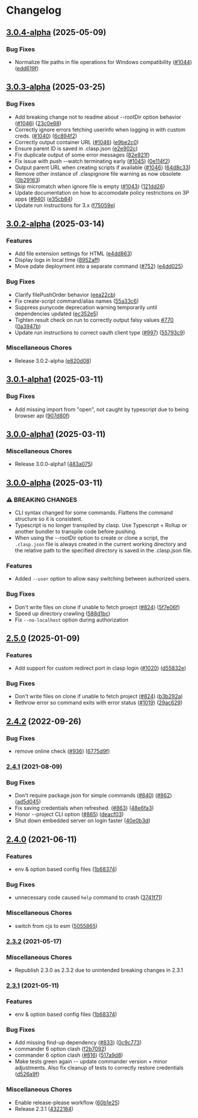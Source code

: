 # Changelog

## [3.0.4-alpha](https://github.com/google/clasp/compare/v3.0.3-alpha...v3.0.4-alpha) (2025-05-09)


### Bug Fixes

* Normalize file paths in file operations for Windows compatibility ([#1044](https://github.com/google/clasp/issues/1044)) ([edd619f](https://github.com/google/clasp/commit/edd619fb92da07a960beadd14b7de5a0f96f0e25))

## [3.0.3-alpha](https://github.com/google/clasp/compare/v3.0.2-alpha...v3.0.3-alpha) (2025-03-25)


### Bug Fixes

* Add breaking change not to readme about --rootDir option behavior ([#1046](https://github.com/google/clasp/issues/1046)) ([23c0e88](https://github.com/google/clasp/commit/23c0e885cbbf7d13fa59387136a9cec29301b12b))
* Correctly ignore errors fetching userinfo when logging in with custom creds. ([#1040](https://github.com/google/clasp/issues/1040)) ([6c894f2](https://github.com/google/clasp/commit/6c894f210f96d07a6992a997ddc21e93b0e3b387))
* Correctly output container URL ([#1046](https://github.com/google/clasp/issues/1046)) ([e9be2c0](https://github.com/google/clasp/commit/e9be2c0c70ee18b7274afe8e8fe9910d70d6c25c))
* Ensure parent ID is saved in .clasp.json ([e2e902c](https://github.com/google/clasp/commit/e2e902c9335cc13859bda81ab7248b9331df4a81))
* Fix duplicate output of some error messages ([82e921f](https://github.com/google/clasp/commit/82e921fb4f28d71002a77cd617a5a1e72eadb69b))
* Fix issue with push --watch terminating early ([#1045](https://github.com/google/clasp/issues/1045)) ([0e114f2](https://github.com/google/clasp/commit/0e114f2fc53d1c30d0fcf191b76ea007a29ff7ff))
* Output parent URL when creating scripts if available ([#1046](https://github.com/google/clasp/issues/1046)) ([64d8c33](https://github.com/google/clasp/commit/64d8c33b35f01250902bcfe574f2aa53e0dd65df))
* Remove other instance of .claspignore file warning as now obsolete ([0b29163](https://github.com/google/clasp/commit/0b291637b2bb26ddf00094d6773bd100c4a59ae8))
* Skip micromatch when ignore file is empty ([#1043](https://github.com/google/clasp/issues/1043)) ([121dd26](https://github.com/google/clasp/commit/121dd260a7539cf3d51a406b6752dec9e5ff0beb))
* Update documentation on how to accomodate policy restrictions on 3P apps ([#940](https://github.com/google/clasp/issues/940)) ([e35cb84](https://github.com/google/clasp/commit/e35cb84098da4658b91ad934bca5810a3f4a242e))
* Update run instructions for 3.x ([f75059e](https://github.com/google/clasp/commit/f75059e83df85ba043a299393a4d5611e0c77eb5))

## [3.0.2-alpha](https://github.com/google/clasp/compare/v3.0.1-alpha1...v3.0.2-alpha) (2025-03-14)


### Features

* Add file extension settings for HTML ([e4dd863](https://github.com/google/clasp/commit/e4dd863de347e3f1747d7aff283432e9f8eb4697))
* Display logs in local time ([8952aff](https://github.com/google/clasp/commit/8952aff81abc986788c1e4daca8c416ee3813d7f))
* Move pdate deployment into a separate command ([#752](https://github.com/google/clasp/issues/752)) ([e4dd025](https://github.com/google/clasp/commit/e4dd025377b8961dfbd8ce5170112563d40f5ff1))


### Bug Fixes

* Clarify filePushOrder behavior ([eea22cb](https://github.com/google/clasp/commit/eea22cba387fd92e571d7c1ebe322be1c360972a))
* Fix create-script command/alias names ([55a33c6](https://github.com/google/clasp/commit/55a33c6a4780172c16ff8ee7316631787c9f13e5))
* Suppress punycode deprecation warning temporarily until dependencies updated ([ec352e5](https://github.com/google/clasp/commit/ec352e57c3184a23dd203f1468f7ecbfa820cc98))
* Tighten result check on run to correctly output falsy values [#770](https://github.com/google/clasp/issues/770) ([0a3947b](https://github.com/google/clasp/commit/0a3947ba6a6f14cfcbf7f8693949044064eb2738))
* Update run instructions to correct oauth client type ([#997](https://github.com/google/clasp/issues/997)) ([55793c9](https://github.com/google/clasp/commit/55793c9b2eaf762ac93283c64b032ab84efb1c5d))


### Miscellaneous Chores

* Release 3.0.2-alpha ([e820d08](https://github.com/google/clasp/commit/e820d08667787a4a8dae2cc8a514b886a31195fc))

## [3.0.1-alpha1](https://github.com/google/clasp/compare/v3.0.0-alpha1...v3.0.1-alpha1) (2025-03-11)


### Bug Fixes

* Add missing import from "open", not caught by typescript due to being browser api ([907d80f](https://github.com/google/clasp/commit/907d80f9e5d81dde387c783a86553134bf219a64))

## [3.0.0-alpha1](https://github.com/google/clasp/compare/v3.0.0-alpha...v3.0.0-alpha1) (2025-03-11)


### Miscellaneous Chores

* Release 3.0.0-alpha1 ([483a075](https://github.com/google/clasp/commit/483a0755a6d66125e0efa59bac2d3e9cb12f5a7b))

## [3.0.0-alpha](https://github.com/google/clasp/compare/v2.5.0...v3.0.0-alpha) (2025-03-11)

### ⚠ BREAKING CHANGES

* CLI syntax changed for some commands. Flattens the command structure so it is consistent.
* Typescript is no longer transpiled by clasp. Use Typescript + Rollup or another bundler to transpile code before pushing.
* When using the --rootDir option to create or clone a script, the `.clasp.json` file is always created in the current working directory and the relative path to the specified directory is saved in the .clasp.json file.

### Features

* Added `--user` option to allow easy switching between authorized users.

### Bug Fixes

* Don't write files on clone if unable to fetch proejct ([#824](https://github.com/google/clasp/issues/824)) ([5f7e06f](https://github.com/google/clasp/commit/5f7e06f565d11852108d330c03dada28895c22d7))
* Speed up directory crawling ([588d1bc](https://github.com/google/clasp/commit/588d1bc8df14568bc3dd7d331f3adde44f784f9e))
* Fix `--no-localhost` option during authorization

## [2.5.0](https://github.com/google/clasp/compare/v2.4.2...v2.5.0) (2025-01-09)


### Features

* Add support for custom redirect port in clasp login ([#1020](https://github.com/google/clasp/issues/1020)) ([d55832e](https://github.com/google/clasp/commit/d55832e59d63c480ae591f7d1ecba457ebfafb7b))


### Bug Fixes

* Don't write files on clone if unable to fetch project ([#824](https://github.com/google/clasp/issues/824)) ([b3b292a](https://github.com/google/clasp/commit/b3b292acfcc9bb191a3f4171601b8c420c187546))
* Rethrow error so command exits with error status ([#1019](https://github.com/google/clasp/issues/1019)) ([29ac629](https://github.com/google/clasp/commit/29ac62988b970b1905fe2601828bf7dcaac47b54))

## [2.4.2](https://github.com/google/clasp/compare/v2.4.1...v2.4.2) (2022-09-26)


### Bug Fixes

* remove online check ([#936](https://github.com/google/clasp/issues/936)) ([6775d9f](https://github.com/google/clasp/commit/6775d9f674886ac11ee2a23d59cbe62dd141d97b))

### [2.4.1](https://www.github.com/google/clasp/compare/v2.4.0...v2.4.1) (2021-08-09)


### Bug Fixes

* Don't require package.json for simple commands ([#840](https://www.github.com/google/clasp/issues/840)) ([#862](https://www.github.com/google/clasp/issues/862)) ([ad5d045](https://www.github.com/google/clasp/commit/ad5d045c431f1341cf79bcf18f150f0e9d11db55))
* Fix saving credentials when refreshed. ([#863](https://www.github.com/google/clasp/issues/863)) ([48e6fa3](https://www.github.com/google/clasp/commit/48e6fa3354de635a3ea1ce089d481847b2e939e9))
* Honor --project CLI option ([#865](https://www.github.com/google/clasp/issues/865)) ([deacf03](https://github.com/google/clasp/commit/deacf03d6d2d28abd9f3a408a77b69e99b9a59bf))
* Shut down embedded server on login faster ([40e0b3d](https://github.com/google/clasp/commit/40e0b3d67c3d381d0f24d738781ed61a2622c477))


## [2.4.0](https://www.github.com/google/clasp/compare/v2.3.1...v2.4.0) (2021-06-11)


### Features

* env & option based config files ([1b68374](https://www.github.com/google/clasp/commit/1b6837480b2e22cb8728cb80b2d8cfa36381d982))


### Bug Fixes

* unnecessary code caused `help` command to crash ([3741f71](https://www.github.com/google/clasp/commit/3741f71d744a2db8c5f1304c3426b253f8e742bd))


### Miscellaneous Chores

* switch from cjs to esm ([5055865](https://www.github.com/google/clasp/commit/5055865a28e48a654ffbb3b28212e53f484f76a4))


### [2.3.2](https://www.github.com/google/clasp/compare/v2.3.0...v2.3.2) (2021-05-17)


### Miscellaneous Chores

* Republish 2.3.0 as 2.3.2 due to unintended breaking changes in 2.3.1


### [2.3.1](https://www.github.com/google/clasp/compare/v2.3.0...v2.3.1) (2021-05-11)


### Features

* env & option based config files ([1b68374](https://www.github.com/google/clasp/commit/1b6837480b2e22cb8728cb80b2d8cfa36381d982))


### Bug Fixes

* Add missing find-up dependency ([#833](https://www.github.com/google/clasp/issues/833)) ([0c9c773](https://www.github.com/google/clasp/commit/0c9c773ff800be23aba2b32a049fec186c2e8507))
* commander 6 option clash ([f2b7092](https://www.github.com/google/clasp/commit/f2b709260d4581ad5f5ac78121481824ab54f076))
* commander 6 option clash ([#816](https://www.github.com/google/clasp/issues/816)) ([517a9d8](https://www.github.com/google/clasp/commit/517a9d8ff71c89f0665ae57903111529eb8d6dd7))
* Make tests green again -- update commander version + minor adjustments. Also fix cleanup of tests to correctly restore credentials ([d526a9f](https://www.github.com/google/clasp/commit/d526a9fa9cc4975e27c3c153cad870ca3351b89b))


### Miscellaneous Chores

* Enable release-please workflow ([60b1e25](https://www.github.com/google/clasp/commit/60b1e25a343204ce6fbff9ce5a056b479d17bbe1))
* Release 2.3.1 ([4322184](https://www.github.com/google/clasp/commit/432218430e9d1506f7a09d65893b83c951c529be))
